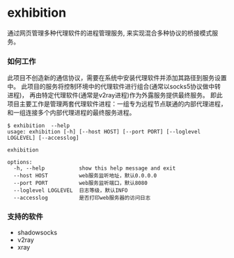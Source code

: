 # exhibition
通过网页管理多种代理软件的进程管理服务, 来实现混合多种协议的桥接模式服务。


### 如何工作
此项目不创造新的通信协议，需要在系统中安装代理软件并添加其路径到服务设置中。
此项目的服务将控制环境中的代理软件进行组合(通常以socks5协议做中转进程)， 再由特定代理软件(通常是v2ray进程)作为外露服务提供最终服务。
即此项目主要工作是管理两套代理软件进程：一组专为远程节点联通的内部代理进程，和一组连接多个内部代理进程的最终服务进程。

```text
$ exhibition  --help
usage: exhibition [-h] [--host HOST] [--port PORT] [--loglevel LOGLEVEL] [--accesslog]

exhibition

options:
  -h, --help           show this help message and exit
  --host HOST          web服务监听地址，默认0.0.0.0
  --port PORT          web服务监听端口，默认8080
  --loglevel LOGLEVEL  日志等级，默认INFO
  --accesslog          是否打印web服务器的访问日志
```


### 支持的软件

* shadowsocks
* v2ray
* xray

